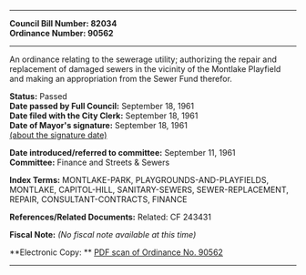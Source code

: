 * * * * *  
  
**Council Bill Number: [](#h0)[](#h2)82034**   
**Ordinance Number: 90562**  
  
* * * * *  
  
An ordinance relating to the sewerage utility; authorizing the repair and replacement of damaged sewers in the vicinity of the Montlake Playfield and making an appropriation from the Sewer Fund therefor.  
  
**Status:** Passed   
**Date passed by Full Council:** September 18, 1961   
**Date filed with the City Clerk:** September 18, 1961   
**Date of Mayor's signature:** September 18, 1961   
[(about the signature date)](/~public/approvaldate.htm)   
  
  
**Date introduced/referred to committee:** September 11, 1961   
**Committee:** Finance and Streets & Sewers   
  
**Index Terms:** MONTLAKE-PARK, PLAYGROUNDS-AND-PLAYFIELDS, MONTLAKE, CAPITOL-HILL, SANITARY-SEWERS, SEWER-REPLACEMENT, REPAIR, CONSULTANT-CONTRACTS, FINANCE  
  
**References/Related Documents:** Related: CF 243431  
  
**Fiscal Note:** *(No fiscal note available at this time)*  
  
**Electronic Copy: ** [PDF scan of Ordinance No. 90562](/~archives/Ordinances/Ord_90562.pdf)  
  
* * * * *  
